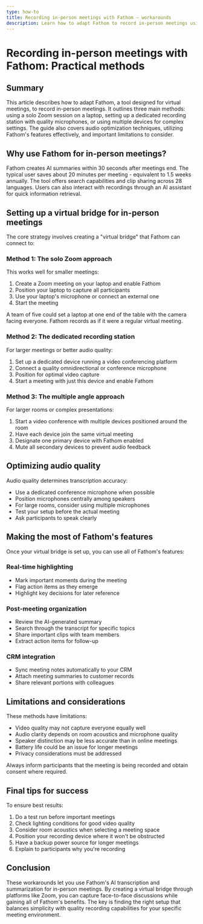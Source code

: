 ```yaml
---
type: how-to
title: Recording in-person meetings with Fathom – workarounds
description: Learn how to adapt Fathom to record in-person meetings using three different methods – solo Zoom sessions, dedicated recording stations, or multi-device setups - plus tips for optimizing audio quality and making the most of Fathom's AI features.
---
```


# Recording in-person meetings with Fathom: Practical methods

## Summary
This article describes how to adapt Fathom, a tool designed for virtual meetings, to record in-person meetings. It outlines three main methods: using a solo Zoom session on a laptop, setting up a dedicated recording station with quality microphones, or using multiple devices for complex settings. The guide also covers audio optimization techniques, utilizing Fathom's features effectively, and important limitations to consider.

## Why use Fathom for in-person meetings?

Fathom creates AI summaries within 30 seconds after meetings end. The typical user saves about 20 minutes per meeting - equivalent to 1.5 weeks annually. The tool offers search capabilities and clip sharing across 28 languages. Users can also interact with recordings through an AI assistant for quick information retrieval.

## Setting up a virtual bridge for in-person meetings

The core strategy involves creating a "virtual bridge" that Fathom can connect to:

### Method 1: The solo Zoom approach

This works well for smaller meetings:

1. Create a Zoom meeting on your laptop and enable Fathom
2. Position your laptop to capture all participants
3. Use your laptop's microphone or connect an external one
4. Start the meeting

A team of five could set a laptop at one end of the table with the camera facing everyone. Fathom records as if it were a regular virtual meeting.

### Method 2: The dedicated recording station

For larger meetings or better audio quality:

1. Set up a dedicated device running a video conferencing platform
2. Connect a quality omnidirectional or conference microphone
3. Position for optimal video capture
4. Start a meeting with just this device and enable Fathom

### Method 3: The multiple angle approach

For larger rooms or complex presentations:

1. Start a video conference with multiple devices positioned around the room
2. Have each device join the same virtual meeting
3. Designate one primary device with Fathom enabled
4. Mute all secondary devices to prevent audio feedback

## Optimizing audio quality

Audio quality determines transcription accuracy:

- Use a dedicated conference microphone when possible
- Position microphones centrally among speakers
- For large rooms, consider using multiple microphones
- Test your setup before the actual meeting
- Ask participants to speak clearly

## Making the most of Fathom's features

Once your virtual bridge is set up, you can use all of Fathom's features:

### Real-time highlighting
- Mark important moments during the meeting
- Flag action items as they emerge
- Highlight key decisions for later reference

### Post-meeting organization
- Review the AI-generated summary
- Search through the transcript for specific topics
- Share important clips with team members
- Extract action items for follow-up

### CRM integration
- Sync meeting notes automatically to your CRM
- Attach meeting summaries to customer records
- Share relevant portions with colleagues

## Limitations and considerations

These methods have limitations:

- Video quality may not capture everyone equally well
- Audio clarity depends on room acoustics and microphone quality
- Speaker distinction may be less accurate than in online meetings
- Battery life could be an issue for longer meetings
- Privacy considerations must be addressed

Always inform participants that the meeting is being recorded and obtain consent where required.

## Final tips for success

To ensure best results:

1. Do a test run before important meetings
2. Check lighting conditions for good video quality
3. Consider room acoustics when selecting a meeting space
4. Position your recording device where it won't be obstructed
5. Have a backup power source for longer meetings
6. Explain to participants why you're recording

## Conclusion

These workarounds let you use Fathom's AI transcription and summarization for in-person meetings. By creating a virtual bridge through platforms like Zoom, you can capture face-to-face discussions while gaining all of Fathom's benefits. The key is finding the right setup that balances simplicity with quality recording capabilities for your specific meeting environment.
